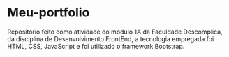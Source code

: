 
# Meu-portfolio

Repositório feito como atividade do módulo 1A da Faculdade Descomplica, da disciplina de Desenvolvimento FrontEnd, a tecnologia empregada foi HTML, CSS, JavaScript e foi utilizado o framework Bootstrap.
